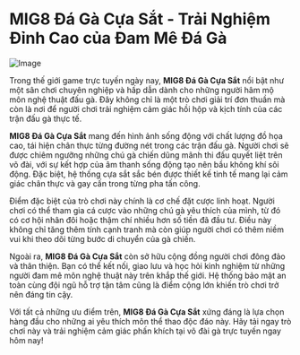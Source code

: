 # MIG8 Đá Gà Cựa Sắt - Trải Nghiệm Đỉnh Cao của Đam Mê Đá Gà

![Image](https://github.com/user-attachments/assets/bd51ea9f-0666-407b-a7a7-98ead6de688c)

Trong thế giới game trực tuyến ngày nay, **MIG8 Đá Gà Cựa Sắt** nổi bật như một sân chơi chuyên nghiệp và hấp dẫn dành cho những người hâm mộ môn nghệ thuật đấu gà. Đây không chỉ là một trò chơi giải trí đơn thuần mà còn là nơi để người chơi trải nghiệm cảm giác hồi hộp và kịch tính của các trận đấu gà thực tế.

**MIG8 Đá Gà Cựa Sắt** mang đến hình ảnh sống động với chất lượng đồ họa cao, tái hiện chân thực từng đường nét trong các trận đấu gà. Người chơi sẽ được chiêm ngưỡng những chú gà chiến dũng mãnh thi đấu quyết liệt trên võ đài, với sự kết hợp của âm thanh sống động tạo nên bầu không khí sôi động. Đặc biệt, hệ thống cựa sắt sắc bén được thiết kế tinh tế mang lại cảm giác chân thực và gay cấn trong từng pha tấn công.

Điểm đặc biệt của trò chơi này chính là cơ chế đặt cược linh hoạt. Người chơi có thể tham gia cá cược vào những chú gà yêu thích của mình, từ đó có cơ hội nhân đôi hoặc thậm chí nhiều hơn số tiền đã đầu tư. Điều này không chỉ tăng thêm tính cạnh tranh mà còn giúp người chơi có thêm niềm vui khi theo dõi từng bước di chuyển của gà chiến.

Ngoài ra, **MIG8 Đá Gà Cựa Sắt** còn sở hữu cộng đồng người chơi đông đảo và thân thiện. Bạn có thể kết nối, giao lưu và học hỏi kinh nghiệm từ những người đam mê môn nghệ thuật này trên khắp thế giới. Hệ thống bảo mật an toàn cùng đội ngũ hỗ trợ tận tâm cũng là điểm cộng lớn khiến trò chơi trở nên đáng tin cậy.

Với tất cả những ưu điểm trên, **MIG8 Đá Gà Cựa Sắt** xứng đáng là lựa chọn hàng đầu cho những ai yêu thích môn thể thao độc đáo này. Hãy tải ngay trò chơi này và trải nghiệm cảm giác phấn khích tại võ đài gà trực tuyến ngay hôm nay!